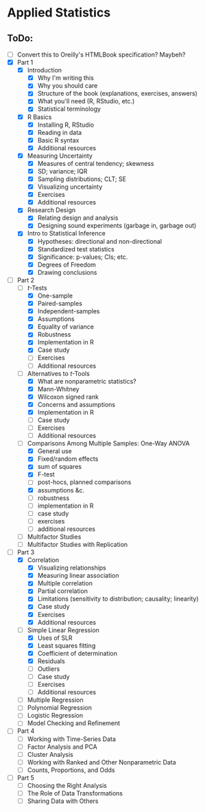 Applied Statistics
============

ToDo:
-----
- [ ] Convert this to Oreilly's HTMLBook specification? Maybeh?
- [X] Part 1
    - [X] Introduction
      - [X] Why I'm writing this
      - [X] Why you should care
      - [X] Structure of the book (explanations, exercises, answers)
      - [X] What you'll need (R, RStudio, etc.)
      - [X] Statistical terminology
    - [X] R Basics
      - [X] Installing R, RStudio
      - [X] Reading in data
      - [X] Basic R syntax
      - [X] Additional resources
    - [X] Measuring Uncertainty
      - [X] Measures of central tendency; skewness
      - [X] SD; variance; IQR
      - [X] Sampling distributions; CLT; SE
      - [X] Visualizing uncertainty
      - [X] Exercises
      - [X] Additional resources
    - [X] Research Design
      - [X] Relating design and analysis
      - [X] Designing sound experiments (garbage in, garbage out)
    - [X] Intro to Statistical Inference
      - [X] Hypotheses: directional and non-directional
      - [X] Standardized test statistics
      - [X] Significance: p-values; CIs; etc.
      - [X] Degrees of Freedom
      - [X] Drawing conclusions
- [ ] Part 2
    - [ ] *t*-Tests
        - [X] One-sample
        - [X] Paired-samples
        - [X] Independent-samples
        - [X] Assumptions
        - [X] Equality of variance
        - [X] Robustness
        - [X] Implementation in R
        - [X] Case study
        - [ ] Exercises
        - [ ] Additional resources
    - [ ] Alternatives to *t*-Tools
        - [X] What are nonparametric statistics?
        - [X] Mann-Whitney
        - [X] Wilcoxon signed rank
        - [X] Concerns and assumptions
        - [X] Implementation in R
        - [ ] Case study
        - [ ] Exercises
        - [ ] Additional resources
    - [ ] Comparisons Among Multiple Samples: One-Way ANOVA
        - [X] General use
        - [X] Fixed/random effects
        - [X] sum of squares
        - [X] F-test
        - [ ] post-hocs, planned comparisons
        - [X] assumptions &c.
        - [ ] robustness
        - [ ] implementation in R
        - [ ] case study
        - [ ] exercises
        - [ ] additional resources
    - [ ] Multifactor Studies
    - [ ] Multifactor Studies with Replication
- [ ] Part 3
    - [X] Correlation
      - [X] Visualizing relationships
      - [X] Measuring linear association
      - [X] Multiple correlation
      - [X] Partial correlation
      - [X] Limitations (sensitivity to distribution; causality; linearity)
      - [X] Case study
      - [X] Exercises
      - [X] Additional resources
    - [ ] Simple Linear Regression
      - [X] Uses of SLR
      - [X] Least squares fitting
      - [X] Coefficient of determination
      - [X] Residuals
      - [ ] Outliers
      - [ ] Case study
      - [ ] Exercises
      - [ ] Additional resources
    - [ ] Multiple Regression
    - [ ] Polynomial Regression
    - [ ] Logistic Regression
    - [ ] Model Checking and Refinement
- [ ] Part 4
    - [ ] Working with Time-Series Data
    - [ ] Factor Analysis and PCA
    - [ ] Cluster Analysis
    - [ ] Working with Ranked and Other Nonparametric Data
    - [ ] Counts, Proportions, and Odds
- [ ] Part 5
    - [ ] Choosing the Right Analysis
    - [ ] The Role of Data Transformations
    - [ ] Sharing Data with Others
